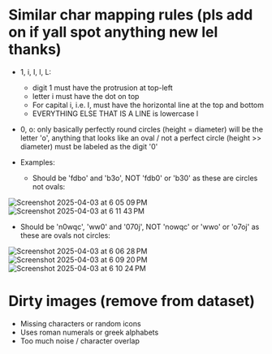 # Similar char mapping rules (pls add on if yall spot anything new lel thanks)

- 1, i, I, l, L:
  - digit 1 must have the protrusion at top-left
  - letter i must have the dot on top
  - For capital i, i.e. I, must have the horizontal line at the top and bottom
  - EVERYTHING ELSE THAT IS A LINE is lowercase l
 
- 0, o: only basically perfectly round circles (height = diameter) will be the letter 'o', anything that looks like an oval / not a perfect circle (height >> diameter) must be labeled as the digit '0'

- Examples:
  - Should be 'fdbo' and 'b3o', NOT 'fdb0' or 'b30' as these are circles not ovals:

![Screenshot 2025-04-03 at 6 05 09 PM](https://github.com/user-attachments/assets/4aa71911-27bc-445d-a32d-ef8aeb911e38)
![Screenshot 2025-04-03 at 6 11 43 PM](https://github.com/user-attachments/assets/c7de24c3-a3f0-484f-97c4-27ca01bca790)
  - Should be 'n0wqc', 'ww0' and '070j', NOT 'nowqc' or 'wwo' or 'o7oj' as these are ovals not circles:
 
![Screenshot 2025-04-03 at 6 06 28 PM](https://github.com/user-attachments/assets/5f53e164-ca82-41e1-8f8d-5e8a7fef2da7)
![Screenshot 2025-04-03 at 6 09 20 PM](https://github.com/user-attachments/assets/3703513d-08a4-4234-b794-fd0997b628db)
![Screenshot 2025-04-03 at 6 10 24 PM](https://github.com/user-attachments/assets/7952d2e9-7791-42f5-aa2a-13806e82a1b3)

# Dirty images (remove from dataset)

- Missing characters or random icons
- Uses roman numerals or greek alphabets
- Too much noise / character overlap
